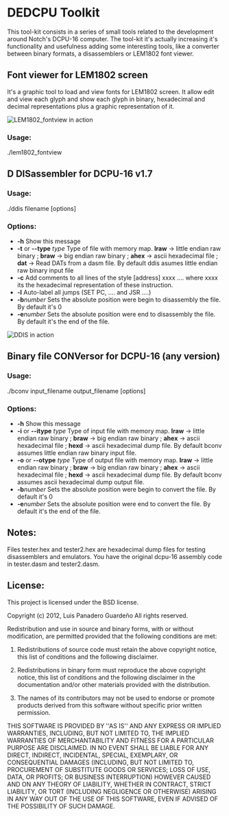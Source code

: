 # DEDCPU Toolkit #

This tool-kit consists in a series of small tools related to the development around Notch's DCPU-16 computer.
The tool-kit it's actually increasing it's functionality and usefulness adding some interesting tools, like a converter between binary formats, a disassemblers or LEM1802 font viewer.

## Font viewer for LEM1802 screen ##

It's a graphic tool to load and view fonts for LEM1802 screen. It allow edit and view each glyph and show each glyph in binary, hexadecimal and decimal representations plus a graphic representation of it.

![LEM1802_fontview in action](https://imageshack.com/f/malem1802fview3p)

### Usage: ###
  ./lem1802_fontview

## D DISassembler for DCPU-16 v1.7 ##

### Usage: ###
  ./ddis filename [options]
### Options: ###
* __-h__                   Show this message
* __-t__ or __--type__ *type*  Type of file with memory map. __lraw__ -> little endian raw binary ; __braw__ -> big endian raw binary ; __ahex__ -> ascii hexadecimal file ; __dat__ -> Read DATs from a dasm file. By default ddis asumes little endian raw binary input file
* __-c__                   Add comments to all lines of the style [address] xxxx ....   where xxxx its the hexadecimal representation of these instruction.
* __-l__                   Auto-label all jumps (SET PC, .... and JSR ....)
* __-b__*number*           Sets the absolute position were begin to disassembly the file. By default it's 0
* __-e__*number*           Sets the absolute position were end to disassembly the file. By default it's the end of the file.

![DDIS in action](http://img210.imageshack.us/img210/1083/ddis.png)

## Binary file CONVersor for DCPU-16 (any version) ##

### Usage: ###
  ./bconv input_filename output_filename [options]
### Options: ###
* __-h__                   Show this message
* __-i__ or __--itype__ *type* Type of input file with memory map. __lraw__ -> little endian raw binary ; __braw__ -> big endian raw binary ; __ahex__ -> ascii hexadecimal file ; __hexd__ -> ascii hexadecimal dump file. By default bconv assumes little endian raw binary input file.
* __-o__ or __--otype__ *type* Type of output file with memory map. __lraw__ -> little endian raw binary ; __braw__ -> big endian raw binary ; __ahex__ -> ascii hexadecimal file ; __hexd__ -> ascii hexadecimal dump file. By default bconv assumes ascii hexadecimal dump output file.
* __-b__*number*           Sets the absolute position were begin to convert the file. By default it's 0
* __-e__*number*           Sets the absolute position were end to convert the file. By default it's the end of the file.


## Notes: ##
Files tester.hex and tester2.hex are hexadecimal dump files for testing disassemblers and emulators. You have the original dcpu-16 assembly code in tester.dasm and tester2.dasm.

## License: ##
This project is licensed under the BSD license.

Copyright (c) 2012, Luis Panadero Guardeño
All rights reserved.

Redistribution and use in source and binary forms, with or without
modification, are permitted provided that the following conditions are met:

1. Redistributions of source code must retain the above copyright
   notice, this list of conditions and the following disclaimer.
   
2. Redistributions in binary form must reproduce the above copyright
   notice, this list of conditions and the following disclaimer in the
   documentation and/or other materials provided with the distribution.
   
3. The names of its contributors may not be used to endorse or promote
   products derived from this software without specific prior written permission.

THIS SOFTWARE IS PROVIDED BY <COPYRIGHT HOLDER> ''AS IS'' AND ANY
EXPRESS OR IMPLIED WARRANTIES, INCLUDING, BUT NOT LIMITED TO, THE IMPLIED
WARRANTIES OF MERCHANTABILITY AND FITNESS FOR A PARTICULAR PURPOSE ARE
DISCLAIMED. IN NO EVENT SHALL <COPYRIGHT HOLDER> BE LIABLE FOR ANY
DIRECT, INDIRECT, INCIDENTAL, SPECIAL, EXEMPLARY, OR CONSEQUENTIAL DAMAGES
(INCLUDING, BUT NOT LIMITED TO, PROCUREMENT OF SUBSTITUTE GOODS OR SERVICES;
LOSS OF USE, DATA, OR PROFITS; OR BUSINESS INTERRUPTION) HOWEVER CAUSED AND
ON ANY THEORY OF LIABILITY, WHETHER IN CONTRACT, STRICT LIABILITY, OR TORT
(INCLUDING NEGLIGENCE OR OTHERWISE) ARISING IN ANY WAY OUT OF THE USE OF THIS
SOFTWARE, EVEN IF ADVISED OF THE POSSIBILITY OF SUCH DAMAGE.

